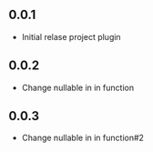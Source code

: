## 0.0.1

* Initial relase project plugin

## 0.0.2

* Change nullable in in function

## 0.0.3

* Change nullable in in function#2